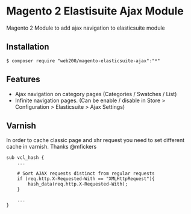 # Magento 2 Elastisuite Ajax Module

Magento 2 Module to add ajax navigation to elasticsuite module

## Installation

```
$ composer require "web200/magento-elasticsuite-ajax":"*"
```

## Features

* Ajax navigation on category pages (Categories / Swatches / List)
* Infinite navigation pages. (Can be enable / disable in Store > Configuration > Elasticsuite > Ajax Settings)

## Varnish

In order to cache classic page and xhr request you need to set different cache in varnish. Thanks @mfickers

```
sub vcl_hash {
    ...

    # Sort AJAX requests distinct from regular requests
    if (req.http.X-Requested-With == "XMLHttpRequest"){
        hash_data(req.http.X-Requested-With);
    }

    ...
}
```
